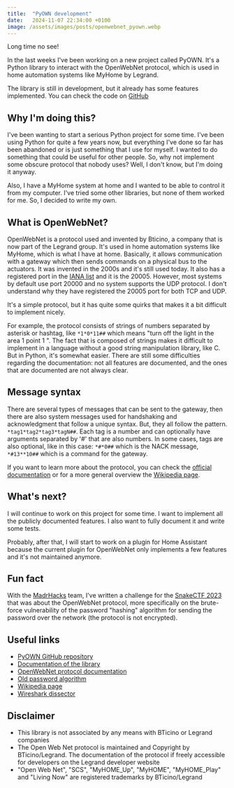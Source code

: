 ```yaml
---
title:  "PyOWN development"
date:   2024-11-07 22:34:00 +0100
image: /assets/images/posts/openwebnet_pyown.webp
---
```


Long time no see!

In the last weeks I've been working on a new project called PyOWN. It's a Python library to interact with the OpenWebNet protocol, which is used in home automation systems like MyHome by Legrand.

The library is still in development, but it already has some features implemented. You can check the code on [GitHub](https://github.com/jotonedev/pyown)

## Why I'm doing this?

I've been wanting to start a serious Python project for some time. I've been using Python for quite a few years now, but everything I've done so far has been abandoned or is just something that I use for myself. I wanted to do something that could be useful for other people. So, why not implement some obscure protocol that nobody uses? Well, I don't know, but I'm doing it anyway.

Also, I have a MyHome system at home and I wanted to be able to control it from my computer. I've tried some other libraries, but none of them worked for me. So, I decided to write my own.

## What is OpenWebNet?

OpenWebNet is a protocol used and invented by Bticino, a company that is now part of the Legrand group. It's used in home automation systems like MyHome, which is what I have at home.
Basically, it allows communication with a gateway which then sends commands on a physical bus to the actuators.
It was invented in the 2000s and it's still used today.
It also has a registered port in the [IANA list](https://www.iana.org/assignments/service-names-port-numbers/service-names-port-numbers.xhtml?search=0&page=42) and it is the 20005.
However, most systems by default use port 20000 and no system supports the UDP protocol.
I don't understand why they have registered the 20005 port for both TCP and UDP.

It's a simple protocol, but it has quite some quirks that makes it a bit difficult to implement nicely.

For example, the protocol consists of strings of numbers separated by asterisk or hashtag, like `*1*0*11##` which means "turn off the light in the area 1 point 1 ".
The fact that is composed of strings makes it difficult to implement in a language without a good string manipulation library, like C. But in Python, it's somewhat easier.
There are still some difficulties regarding the documentation: not all features are documented, and the ones that are documented are not always clear.

## Message syntax

There are several types of messages that can be sent to the gateway, then there are also system messages used for handshaking and acknowledgment that follow a unique syntax.
But, they all follow the pattern. `*tag1*tag2*tag3*tagN##`.
Each tag is a number and can optionally have arguments separated by '#' that are also numbers.
In some cases, tags are also optional, like in this case: `*#*0##` which is the NACK message, `*#13**10##` which is a command for the gateway.

If you want to learn more about the protocol, you can check the [official documentation](https://developer.legrand.com/Documentation/) or for a more general overview the [Wikipedia page](https://en.wikipedia.org/wiki/OpenWebNet).

## What's next?

I will continue to work on this project for some time. I want to implement all the publicly documented features. I also want to fully document it and write some tests.

Probably, after that, I will start to work on a plugin for Home Assistant because the current plugin for OpenWebNet only implements a few features and it's not maintained anymore.

## Fun fact

With the [MadrHacks](https://www.madrhacks.org) team, I've written a challenge for the [SnakeCTF 2023](https://github.com/MadrHacks/snakeCTF2023-Writeups) that was about the OpenWebNet protocol, more specifically on the brute-force vulnerability of the password "hashing" algorithm for sending the password over the network (the protocol is not encrypted).


## Useful links

- [PyOWN GitHub repository](https://github.com/jotonedev/pyown)
- [Documentation of the library](https://jotonedev.github.io/pyown/)
- [OpenWebNet protocol documentation](https://developer.legrand.com/Documentation/)
- [Old password algorithm](https://rosettacode.org/wiki/OpenWebNet_password#Python)
- [Wikipedia page](https://en.wikipedia.org/wiki/OpenWebNet)
- [Wireshark dissector](/2023/01/28/openwebnet-dissector)

## Disclaimer

- This library is not associated by any means with BTicino or Legrand companies
- The Open Web Net protocol is maintained and Copyright by BTicino/Legrand. The documentation of the protocol if freely accessible for developers on the Legrand developer website
- "Open Web Net", "SCS", "MyHOME_Up", "MyHOME", "MyHOME_Play" and "Living Now" are registered trademarks by BTicino/Legrand
